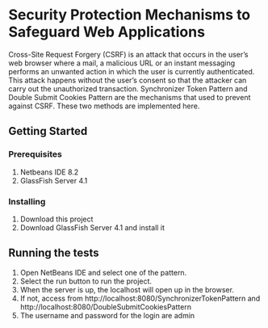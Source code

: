 # Security Protection Mechanisms to Safeguard Web Applications

Cross-Site Request Forgery (CSRF) is an attack that occurs in the user’s web browser where a mail, a malicious URL or an instant messaging performs an unwanted action in which the user is currently authenticated. This attack happens without the user’s consent so that the attacker can carry out the unauthorized transaction.
Synchronizer Token Pattern and Double Submit Cookies Pattern are the mechanisms that used to prevent against CSRF. These two methods are implemented here.  

## Getting Started

### Prerequisites
1.	Netbeans IDE 8.2
2.	GlassFish Server 4.1

### Installing
1.	Download this project
2.	Download GlassFish Server 4.1 and install it

## Running the tests

1.	Open NetBeans IDE and select one of the pattern.
2.	Select the run button to run the project.
3.	When the server is up, the localhost will open up in the browser.
4.	If not, access from http://localhost:8080/SynchronizerTokenPattern and http://localhost:8080/DoubleSubmitCookiesPattern
5.	The username and password for the login are admin
